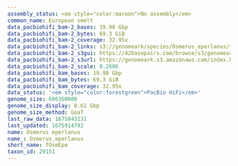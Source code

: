 ```yaml
---
assembly_status: <em style="color:maroon">No assembly</em>
common_name: European smelt
data_pacbiohifi_bam-2_bases: 19.98 Gbp
data_pacbiohifi_bam-2_bytes: 69.3 GiB
data_pacbiohifi_bam-2_coverage: 32.95x
data_pacbiohifi_bam-2_links: s3://genomeark/species/Osmerus_eperlanus/fOsmEpe2/genomic_data/pacbio_hifi/<br>
data_pacbiohifi_bam-2_s3gui: https://42basepairs.com/browse/s3/genomeark/species/Osmerus_eperlanus/fOsmEpe2/genomic_data/pacbio_hifi/
data_pacbiohifi_bam-2_s3url: https://genomeark.s3.amazonaws.com/index.html?prefix=species/Osmerus_eperlanus/fOsmEpe2/genomic_data/pacbio_hifi/
data_pacbiohifi_bam-2_scale: 0.2686
data_pacbiohifi_bam_bases: 19.98 Gbp
data_pacbiohifi_bam_bytes: 69.3 GiB
data_pacbiohifi_bam_coverage: 32.95x
data_status: '<em style="color:forestgreen">PacBio HiFi</em>'
genome_size: 606360000
genome_size_display: 0.61 Gbp
genome_size_method: GoaT
last_raw_data: 1675843131
last_updated: 1675914792
name: Osmerus eperlanus
name_: Osmerus_eperlanus
short_name: fOsmEpe
taxon_id: 29151
---
```

